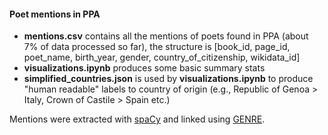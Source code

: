 #### Poet mentions in PPA
- **mentions.csv** contains all the mentions of poets found in PPA (about 7% of data processed so far), the structure is [book_id, page_id, poet_name, birth_year, gender, country_of_citizenship, wikidata_id]
- **visualizations.ipynb** produces some basic summary stats
- **simplified_countries.json** is used by **visualizations.ipynb** to produce "human readable" labels to country of origin (e.g., Republic of Genoa > Italy, Crown of Castile > Spain etc.)

 Mentions were extracted with [spaCy](https://spacy.io/) and linked using [GENRE](https://github.com/facebookresearch/GENRE).
